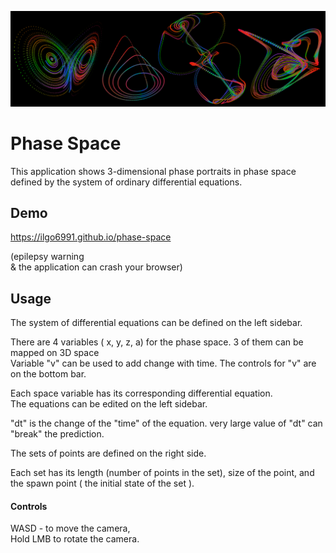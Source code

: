 ![alt text](https://github.com/Ilgo6991/phase-space/blob/master/docs/1.PNG?raw=true)
# Phase Space
This application shows 3-dimensional phase portraits in phase space defined by the system of ordinary differential equations.

## Demo
https://ilgo6991.github.io/phase-space

(epilepsy warning   
& the application can crash your browser)

## Usage

The system of differential equations can be defined on the left sidebar.

There are 4 variables ( x, y, z, a) for the phase space. 3 of them can be mapped on 3D space\
Variable "v" can be used to add change with time.
The controls for "v" are on the bottom bar.


Each space variable has its corresponding differential equation.\
The equations can be edited on the left sidebar.

"dt" is the change of the "time" of the equation. very large value of "dt" can "break" the prediction.


The sets of points are defined on the right side.

Each set has its length (number of points in the set), size of the point, and the spawn point ( the initial state of the set ).

#### Controls
WASD - to move the camera,\
Hold LMB to rotate the camera.